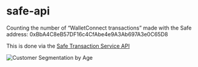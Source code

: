 # safe-api

Counting the number of “WalletConnect transactions” made with the Safe address: 0xBbA4C8eB57DF16c4CfAbe4e9A3Ab697A3e0C65D8

This is done via the [Safe Transaction Service API](https://safe-transaction-mainnet.safe.global/)

![Customer Segmentation by Age](https://www.researchgate.net/profile/Feras-Alnaser/publication/315457428/figure/fig2/AS:530038300700672@1503382386127/Pie-chart-reflects-the-demographic-details-of-500-respondents.png)

